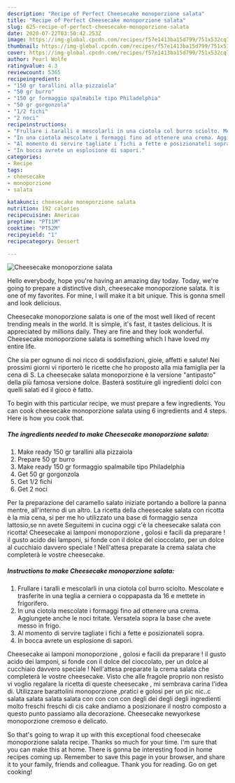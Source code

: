 ```yaml
---
description: "Recipe of Perfect Cheesecake monoporzione salata"
title: "Recipe of Perfect Cheesecake monoporzione salata"
slug: 625-recipe-of-perfect-cheesecake-monoporzione-salata
date: 2020-07-22T03:50:42.253Z
image: https://img-global.cpcdn.com/recipes/f57e1413ba15d799/751x532cq70/cheesecake-monoporzione-salata-recipe-main-photo.jpg
thumbnail: https://img-global.cpcdn.com/recipes/f57e1413ba15d799/751x532cq70/cheesecake-monoporzione-salata-recipe-main-photo.jpg
cover: https://img-global.cpcdn.com/recipes/f57e1413ba15d799/751x532cq70/cheesecake-monoporzione-salata-recipe-main-photo.jpg
author: Pearl Wolfe
ratingvalue: 4.3
reviewcount: 5365
recipeingredient:
- "150 gr tarallini alla pizzaiola"
- "50 gr burro"
- "150 gr formaggio spalmabile tipo Philadelphia"
- "50 gr gorgonzola"
- "1/2 fichi"
- "2 noci"
recipeinstructions:
- "Frullare i taralli e mescolarli in una ciotola col burro sciolto. Mescolate e trasferite in una teglia a cerniera o coppapasta da 16 e mettete in frigorifero."
- "In una ciotola mescolate i formaggi fino ad ottenere una crema. Aggiungete anche le noci tritate. Versatela sopra la base che avete messo in frigo."
- "Al momento di servire tagliate i fichi a fette e posizionateli sopra."
- "In bocca avrete un esplosione di sapori."
categories:
- Recipe
tags:
- cheesecake
- monoporzione
- salata

katakunci: cheesecake monoporzione salata 
nutrition: 192 calories
recipecuisine: American
preptime: "PT11M"
cooktime: "PT52M"
recipeyield: "1"
recipecategory: Dessert

---
```



![Cheesecake monoporzione salata](https://img-global.cpcdn.com/recipes/f57e1413ba15d799/751x532cq70/cheesecake-monoporzione-salata-recipe-main-photo.jpg)

Hello everybody, hope you're having an amazing day today. Today, we're going to prepare a distinctive dish, cheesecake monoporzione salata. It is one of my favorites. For mine, I will make it a bit unique. This is gonna smell and look delicious.

Cheesecake monoporzione salata is one of the most well liked of recent trending meals in the world. It is simple, it's fast, it tastes delicious. It is appreciated by millions daily. They are fine and they look wonderful. Cheesecake monoporzione salata is something which I have loved my entire life.

Che sia per ognuno di noi ricco di soddisfazioni, gioie, affetti e salute! Nei prossimi giorni vi riporterò le ricette che ho proposto alla mia famiglia per la cena di S. La cheesecake salata monoporzione è la versione &#34;antipasto&#34; della più famosa versione dolce. Basterà sostituire gli ingredienti dolci con quelli salati ed il gioco è fatto.


To begin with this particular recipe, we must prepare a few ingredients. You can cook cheesecake monoporzione salata using 6 ingredients and 4 steps. Here is how you cook that.

<!--inarticleads1-->

##### The ingredients needed to make Cheesecake monoporzione salata:

1. Make ready 150 gr tarallini alla pizzaiola
1. Prepare 50 gr burro
1. Make ready 150 gr formaggio spalmabile tipo Philadelphia
1. Get 50 gr gorgonzola
1. Get 1/2 fichi
1. Get 2 noci


Per la preparazione del caramello salato iniziate portando a bollore la panna mentre, all&#39;interno di un altro. La ricetta della cheesecake salata con ricotta è la mia cena, si per me ho utilizzato una base di formaggio senza lattosio,se nn avete Seguitemi in cucina oggi c&#39;è la cheesecake salata con ricotta! Cheesecake ai lamponi monoporzione , golosi e facili da preparare ! il gusto acido dei lamponi, si fonde con il dolce del cioccolato, per un dolce al cucchiaio davvero speciale ! Nell&#39;attesa preparate la crema salata che completerà le vostre cheesecake. 

<!--inarticleads2-->

##### Instructions to make Cheesecake monoporzione salata:

1. Frullare i taralli e mescolarli in una ciotola col burro sciolto. Mescolate e trasferite in una teglia a cerniera o coppapasta da 16 e mettete in frigorifero.
1. In una ciotola mescolate i formaggi fino ad ottenere una crema. Aggiungete anche le noci tritate. Versatela sopra la base che avete messo in frigo.
1. Al momento di servire tagliate i fichi a fette e posizionateli sopra.
1. In bocca avrete un esplosione di sapori.


Cheesecake ai lamponi monoporzione , golosi e facili da preparare ! il gusto acido dei lamponi, si fonde con il dolce del cioccolato, per un dolce al cucchiaio davvero speciale ! Nell&#39;attesa preparate la crema salata che completerà le vostre cheesecake. Visto che alle fragole proprio non resisto vi voglio regalare la ricetta di queste cheesecake , mi sembrava carina l&#39;idea di. Utilizzare barattolini monoporzione ,pratici e golosi per un pic nic..c salata salata salata salata con con con con degli dei degli degli ingredienti molto freschi freschi di cis cake andiamo a posizionare il nostro composto a questo punto passiamo alla decorazione. Cheesecake newyorkese monoporzione cremoso e delicato. 

So that's going to wrap it up with this exceptional food cheesecake monoporzione salata recipe. Thanks so much for your time. I'm sure that you can make this at home. There is gonna be interesting food in home recipes coming up. Remember to save this page in your browser, and share it to your family, friends and colleague. Thank you for reading. Go on get cooking!
